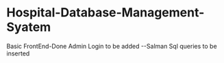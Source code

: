 # Hospital-Database-Management-Syatem

Basic FrontEnd-Done
Admin Login to be added --Salman
Sql queries to be inserted
